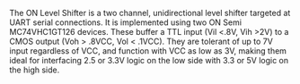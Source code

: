 The ON Level Shifter is a two channel, unidirectional level shifter targeted at UART serial connections. It is implemented using two ON Semi MC74VHC1GT126 devices. These buffer a TTL input (Vil <.8V, Vih >2V) to a CMOS output (Voh > .8VCC, Vol < .1VCC). They are tolerant of up to 7V input regardless of VCC, and function with VCC as low as 3V, making them ideal for interfacing 2.5 or 3.3V logic on the low side with 3.3 or 5V logic on the high side.  

